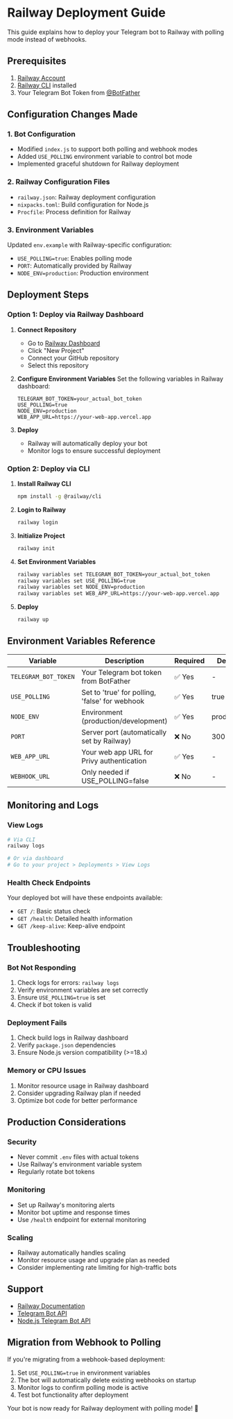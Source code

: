 # Railway Deployment Guide

This guide explains how to deploy your Telegram bot to Railway with polling mode instead of webhooks.

## Prerequisites

1. [Railway Account](https://railway.app/)
2. [Railway CLI](https://docs.railway.app/develop/cli) installed
3. Your Telegram Bot Token from [@BotFather](https://t.me/botfather)

## Configuration Changes Made

### 1. Bot Configuration
- Modified `index.js` to support both polling and webhook modes
- Added `USE_POLLING` environment variable to control bot mode
- Implemented graceful shutdown for Railway deployment

### 2. Railway Configuration Files
- `railway.json`: Railway deployment configuration
- `nixpacks.toml`: Build configuration for Node.js
- `Procfile`: Process definition for Railway

### 3. Environment Variables
Updated `env.example` with Railway-specific configuration:
- `USE_POLLING=true`: Enables polling mode
- `PORT`: Automatically provided by Railway
- `NODE_ENV=production`: Production environment

## Deployment Steps

### Option 1: Deploy via Railway Dashboard

1. **Connect Repository**
   - Go to [Railway Dashboard](https://railway.app/dashboard)
   - Click "New Project"
   - Connect your GitHub repository
   - Select this repository

2. **Configure Environment Variables**
   Set the following variables in Railway dashboard:
   ```
   TELEGRAM_BOT_TOKEN=your_actual_bot_token
   USE_POLLING=true
   NODE_ENV=production
   WEB_APP_URL=https://your-web-app.vercel.app
   ```

3. **Deploy**
   - Railway will automatically deploy your bot
   - Monitor logs to ensure successful deployment

### Option 2: Deploy via CLI

1. **Install Railway CLI**
   ```bash
   npm install -g @railway/cli
   ```

2. **Login to Railway**
   ```bash
   railway login
   ```

3. **Initialize Project**
   ```bash
   railway init
   ```

4. **Set Environment Variables**
   ```bash
   railway variables set TELEGRAM_BOT_TOKEN=your_actual_bot_token
   railway variables set USE_POLLING=true
   railway variables set NODE_ENV=production
   railway variables set WEB_APP_URL=https://your-web-app.vercel.app
   ```

5. **Deploy**
   ```bash
   railway up
   ```

## Environment Variables Reference

| Variable | Description | Required | Default |
|----------|-------------|----------|---------|
| `TELEGRAM_BOT_TOKEN` | Your Telegram bot token from BotFather | ✅ Yes | - |
| `USE_POLLING` | Set to 'true' for polling, 'false' for webhook | ✅ Yes | true |
| `NODE_ENV` | Environment (production/development) | ✅ Yes | production |
| `PORT` | Server port (automatically set by Railway) | ❌ No | 3001 |
| `WEB_APP_URL` | Your web app URL for Privy authentication | ✅ Yes | - |
| `WEBHOOK_URL` | Only needed if USE_POLLING=false | ❌ No | - |

## Monitoring and Logs

### View Logs
```bash
# Via CLI
railway logs

# Or via dashboard
# Go to your project > Deployments > View Logs
```

### Health Check Endpoints
Your deployed bot will have these endpoints available:
- `GET /`: Basic status check
- `GET /health`: Detailed health information
- `GET /keep-alive`: Keep-alive endpoint

## Troubleshooting

### Bot Not Responding
1. Check logs for errors: `railway logs`
2. Verify environment variables are set correctly
3. Ensure `USE_POLLING=true` is set
4. Check if bot token is valid

### Deployment Fails
1. Check build logs in Railway dashboard
2. Verify `package.json` dependencies
3. Ensure Node.js version compatibility (>=18.x)

### Memory or CPU Issues
1. Monitor resource usage in Railway dashboard
2. Consider upgrading Railway plan if needed
3. Optimize bot code for better performance

## Production Considerations

### Security
- Never commit `.env` files with actual tokens
- Use Railway's environment variable system
- Regularly rotate bot tokens

### Monitoring
- Set up Railway's monitoring alerts
- Monitor bot uptime and response times
- Use `/health` endpoint for external monitoring

### Scaling
- Railway automatically handles scaling
- Monitor resource usage and upgrade plan as needed
- Consider implementing rate limiting for high-traffic bots

## Support

- [Railway Documentation](https://docs.railway.app/)
- [Telegram Bot API](https://core.telegram.org/bots/api)
- [Node.js Telegram Bot API](https://github.com/yagop/node-telegram-bot-api)

## Migration from Webhook to Polling

If you're migrating from a webhook-based deployment:

1. Set `USE_POLLING=true` in environment variables
2. The bot will automatically delete existing webhooks on startup
3. Monitor logs to confirm polling mode is active
4. Test bot functionality after deployment

Your bot is now ready for Railway deployment with polling mode! 🚀
